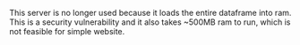This server is no longer used because it loads the entire dataframe into ram. This is a security vulnerability and it also takes ~500MB ram to run, which is not feasible for simple website. 